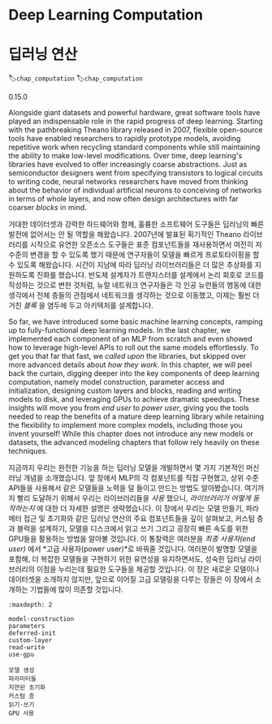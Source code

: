 # Deep Learning Computation
# 딥러닝 연산

:label:`chap_computation`
:label:`chap_computation`

0.15.0

Alongside giant datasets and powerful hardware,
great software tools have played an indispensable role
in the rapid progress of deep learning.
Starting with the pathbreaking Theano library released in 2007,
flexible open-source tools have enabled researchers
to rapidly prototype models, avoiding repetitive work
when recycling standard components
while still maintaining the ability to make low-level modifications.
Over time, deep learning's libraries have evolved
to offer increasingly coarse abstractions.
Just as semiconductor designers went from specifying transistors
to logical circuits to writing code,
neural networks researchers have moved from thinking about
the behavior of individual artificial neurons
to conceiving of networks in terms of whole layers,
and now often design architectures with far coarser *blocks* in mind.

거대한 데이터셋과 강력한 하드웨어와 함께, 훌륭한 소프트웨어 도구들은 딥러닝의 빠른 발전에 없어서는 안 될 역할을 해왔습니다. 2007년에 발표된 획기적인 Theano 라이브러리를 시작으로 유연한 오픈소스 도구들은 표준 컴포넌트들을 재사용하면서 여전히 저수준의 변경을 할 수 있도록 했기 때문에 연구자들이 모델을 빠르게 프로토타이핑을 할 수 있도록 해왔습니다. 시간이 지남에 따라 딥러닝 라이브러리들은 더 많은 추상화를 지원하도록 진화를 했습니다. 반도체 설계자가 트랜지스터를 설계에서 논리 회호로 코드를 작성하는 것으로 변한 것처럼, 뉴럴 네트워크 연구자들은 각 인공 뉴런들의 행동에 대한 생각에서 전체 층들의 관점에서 네트워크를 생각하는 것으로 이동했고, 이제는 훨씬 더 거친 *블록* 을 염두에 두고 아키텍처를 설계합니다.

So far, we have introduced some basic machine learning concepts,
ramping up to fully-functional deep learning models.
In the last chapter,
we implemented each component of an MLP from scratch
and even showed how to leverage high-level APIs
to roll out the same models effortlessly.
To get you that far that fast, we *called upon* the libraries,
but skipped over more advanced details about *how they work*.
In this chapter, we will peel back the curtain,
digging deeper into the key components of deep learning computation,
namely model construction, parameter access and initialization,
designing custom layers and blocks, reading and writing models to disk,
and leveraging GPUs to achieve dramatic speedups.
These insights will move you from *end user* to *power user*,
giving you the tools needed to reap the benefits
of a mature deep learning library while retaining the flexibility
to implement more complex models, including those you invent yourself!
While this chapter does not introduce any new models or datasets,
the advanced modeling chapters that follow rely heavily on these techniques.

지금까지 우리는 완전한 기능을 하는 딥러닝 모델을 개발하면서 몇 가지 기본적인 머신러닝 개념을 소개했습니다. 앞 장에서 MLP의 각 컴포넌트를 직접 구현했고, 상위 수준 API들을 사용해서 같은 모델들을 노력을 덜 들이고 만드는 방법도 알아봤습니다. 여기까지 빨리 도달하기 위해서 우리는 라이브러리들을 *사용* 했으니, *라이브러리가 어떻게 동작하는지* 에 대한 더 자세한 설명은 생략했습니다. 이 장에서 우리는 모델 만들기, 파라메터 접근 및 초기화와 같은 딥러닝 연산의 주요 컴포넌트들을 깊이 살펴보고, 커스텀 층과 블럭을 설계하기, 모델을 디스크에서 읽고 쓰기 그리고 굉장히 빠른 속도를 위한 GPU들을 활용하는 방법을 알아볼 것입니다. 이 통찰력은 여러분을 *최종 사용자(end user)* 에서 *고급 사용자(power user)*로 바꿔줄 것입니다.  여러분이 발명할 모델을 포함해, 더 복잡한 모델들을 구현하기 위한 유연성을 유지하면서도, 성숙한 딥러닝 라이브러리의 이점을 누리는데 필요한 도구들을 제공할 것입니다. 이 장은 새로운 모델이나 데이터셋을 소개하지 않지만, 앞으로 이어질 고급 모델링을 다루는 장들은 이 장에서 소개하는 기법들에 많이 의존할 것입니다.

```toc
:maxdepth: 2

model-construction
parameters
deferred-init
custom-layer
read-write
use-gpu

모델 생성
파라미터들
지연된 초기화
커스텀 층
읽기-쓰기
GPU 사용
```

